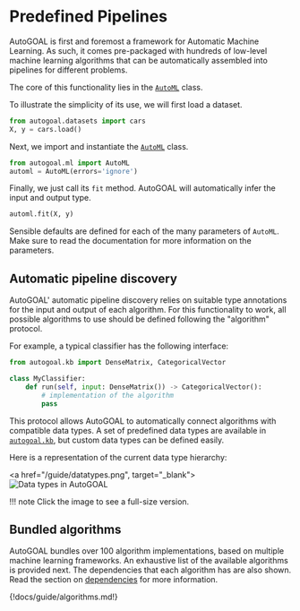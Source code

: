 # Predefined Pipelines

AutoGOAL is first and foremost a framework for Automatic Machine Learning.
As such, it comes pre-packaged with hundreds of low-level machine learning
algorithms that can be automatically assembled into pipelines for different problems.

The core of this functionality lies in the [`AutoML`](/api/autogoal.ml#automl) class.

To illustrate the simplicity of its use, we will first load a dataset.

```python
from autogoal.datasets import cars
X, y = cars.load()
```

Next, we import and instantiate the [`AutoML`](/api/autogoal.ml#automl) class.

```python
from autogoal.ml import AutoML
automl = AutoML(errors='ignore')
```

Finally, we just call its `fit` method. AutoGOAL will automatically infer the input and
output type.

```python
automl.fit(X, y)
```

Sensible defaults are defined for each of the many parameters of `AutoML`.
Make sure to read the documentation for more information on the parameters.

## Automatic pipeline discovery

AutoGOAL' automatic pipeline discovery relies on suitable type annotations
for the input and output of each algorithm.
For this functionality to work, all possible algorithms to use should
be defined following the "algorithm" protocol.

For example, a typical classifier has the following interface:

```python
from autogoal.kb import DenseMatrix, CategoricalVector

class MyClassifier:
    def run(self, input: DenseMatrix()) -> CategoricalVector():
        # implementation of the algorithm
        pass
```

This protocol allows AutoGOAL to automatically connect algorithms with compatible data types.
A set of predefined data types are available in [`autogoal.kb`](/api/autogoal.kb),
but custom data types can be defined easily.

Here is a representation of the current data type hierarchy:

<a href="/guide/datatypes.png", target="_blank">
  <img src="/guide/datatypes.png" alt="Data types in AutoGOAL">
</a>

!!! note
    Click the image to see a full-size version.

## Bundled algorithms

AutoGOAL bundles over 100 algorithm implementations, based on multiple machine learning
frameworks. An exhaustive list of the available algorithms is provided next. The dependencies
that each algorithm has are also shown. Read the section on [dependencies](/dependencies/)
for more information.

{!docs/guide/algorithms.md!}

